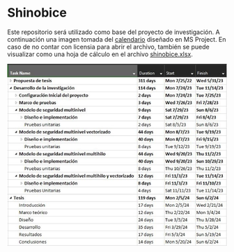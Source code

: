 # Shinobice

Este repositorio será utilizado como base del proyecto de investigación. A continuación una imagen tomada del [calendario](https://github.com/jbuzanog/shinobice/blob/main/shinobice.mpp) diseñado en MS Project. En caso de no contar con licensia para abrir el archivo, también se puede visualizar como una hoja de cálculo en el archivo [shinobice.xlsx](https://github.com/jbuzanog/shinobice/blob/main/shinobice.xlsx).

![alt text](tesis_calendario.JPG "Propuesta de calendario")

